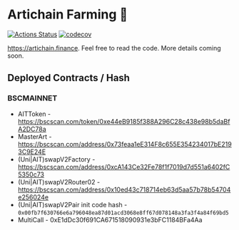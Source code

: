 # Artichain Farming 🥞

[![Actions Status](https://github.com/ArtiChain/artichain-contracts/workflows/CI/badge.svg)](https://github.com/ArtiChain/artichain-contracts/actions)
[![codecov](https://codecov.io/gh/ArtiChain/artichain-contracts/branch/master/graph/badge.svg?token=47TCN0KLMZ)](https://codecov.io/gh/ArtiChain/artichain-contracts)

https://artichain.finance. Feel free to read the code. More details coming soon.

## Deployed Contracts / Hash

### BSCMAINNET

- AITToken - https://bscscan.com/token/0xe44eB9185f388A296C28c438e98b5daBfA2DC78a
- MasterArt - https://bscscan.com/address/0x73feaa1eE314F8c655E354234017bE2193C9E24E
- (Uni|AIT)swapV2Factory - https://bscscan.com/address/0xcA143Ce32Fe78f1f7019d7d551a6402fC5350c73
- (Uni|AIT)swapV2Router02 - https://bscscan.com/address/0x10ed43c718714eb63d5aa57b78b54704e256024e
- (Uni|AIT)swapV2Pair init code hash - `0x00fb7f630766e6a796048ea87d01acd3068e8ff67d078148a3fa3f4a84f69bd5`
- MultiCall - 0xE1dDc30f691CA671518090931e3bFC1184BFa4Aa
